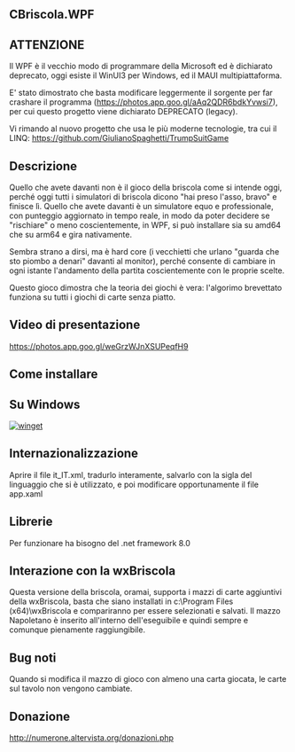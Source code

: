 ## CBriscola.WPF

## ATTENZIONE

Il WPF è il vecchio modo di programmare della Microsoft ed è dichiarato deprecato, oggi esiste il WinUI3 per Windows, ed il MAUI multipiattaforma.

E' stato dimostrato che basta modificare leggermente il sorgente per far crashare il programma (https://photos.app.goo.gl/aAq2QDR6bdkYvwsi7), per cui questo progetto viene dichiarato DEPRECATO (legacy).

Vi rimando al nuovo progetto che usa le più moderne tecnologie, tra cui il LINQ: https://github.com/GiulianoSpaghetti/TrumpSuitGame

## Descrizione

Quello che avete davanti non è il gioco della briscola come si intende oggi, perché oggi tutti i simulatori di briscola dicono "hai preso l'asso, bravo" e finisce lì. Quello che avete davanti è un simulatore equo e professionale, con punteggio aggiornato in tempo reale, in modo da poter decidere se "rischiare" o meno coscientemente, in WPF, si può installare sia su amd64 che su arm64 e gira nativamente.

Sembra strano a dirsi, ma è hard core (i vecchietti che urlano "guarda che sto piombo a denari" davanti al monitor), perché consente di cambiare in ogni istante l'andamento della partita coscientemente con le proprie scelte.

Questo gioco dimostra che la teoria dei giochi è vera: l'algorimo brevettato funziona su tutti i giochi di carte senza piatto.


## Video di presentazione

https://photos.app.goo.gl/weGrzWJnXSUPeqfH9

## Come installare
## Su Windows

[![winget](https://user-images.githubusercontent.com/49786146/159123313-3bdafdd3-5130-4b0d-9003-40618390943a.png)](https://marticliment.com/wingetui/share?pid=GiulioSorrentino.CBriscola.WPF&pname=CBriscola.WPF&psource=Winget:%20winget)

## Internazionalizzazione
Aprire il file it_IT.xml, tradurlo interamente, salvarlo con la sigla del linguaggio che si è utilizzato, e poi modificare opportunamente il file app.xaml

## Librerie
Per funzionare ha bisogno del .net framework 8.0

## Interazione con la wxBriscola
Questa versione della briscola, oramai, supporta i mazzi di carte aggiuntivi della wxBriscola, basta che siano installati in c:\Program Files (x64)\wxBriscola e compariranno per essere selezionati e salvati.
Il mazzo Napoletano è inserito all'interno dell'eseguibile e quindi sempre e comunque pienamente raggiungibile.

## Bug noti

Quando si modifica il mazzo di gioco con almeno una carta giocata, le carte sul tavolo non vengono cambiate.

## Donazione

http://numerone.altervista.org/donazioni.php
